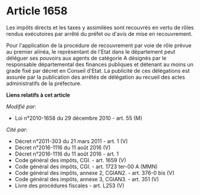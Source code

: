 # Article 1658

Les impôts directs et les taxes y assimilées sont recouvrés en vertu de rôles rendus exécutoires par arrêté du préfet ou
d'avis de mise en recouvrement. 

Pour  l'application de la procédure de recouvrement par voie de rôle prévue  au premier alinéa, le représentant de l'Etat
dans le département peut  déléguer ses pouvoirs aux agents de catégorie A désignés par le  responsable départemental des
finances publiques et détenant au moins un  grade fixé par décret en Conseil d'Etat. La publicité de ces délégations est
assurée par la publication des arrêtés de délégation au recueil des actes administratifs de la préfecture.

**Liens relatifs à cet article**

_Modifié par_:

  - Loi n°2010-1658 du 29 décembre 2010 - art. 55 (M)

_Cité par_:

  - Décret n°2011-303 du 21 mars 2011 - art. 1 (V)
  - Décret n°2016-1116 du 11 août 2016 (V)
  - Décret n°2016-1116 du 11 août 2016 - art. 1
  - Code général des impôts, CGI. - art. 1659 (V)
  - Code général des impôts, CGI. - art. 1723 ter-00 A (MMN)
  - Code général des impôts, annexe 2, CGIAN2. - art. 376-0 bis (V)
  - Code général des impôts, annexe 3, CGIAN3. - art. 351 (V)
  - Livre des procédures fiscales - art. L253 (V)
